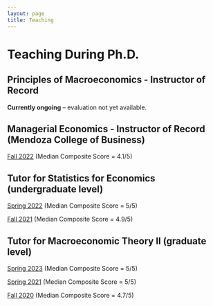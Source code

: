 ```yaml
---
layout: page
title: Teaching
---
```

# Teaching During Ph.D.

## Principles of Macroeconomics - Instructor of Record

**Currently ongoing** – evaluation not yet available.

## Managerial Economics - Instructor of Record (Mendoza College of Business)

[Fall 2022](/uploads/Instructor_History_managerial.pdf) (Median Composite Score = 4.1/5)

## Tutor for Statistics for Economics (undergraduate level)

[Spring 2022](/uploads/Instructor_History_stats_2022.pdf) (Median Composite Score = 5/5)

[Fall 2021](/uploads/Instructor_History_stats_2021.pdf) (Median Composite Score = 4.9/5)

## Tutor for Macroeconomic Theory II (graduate level)

[Spring 2023](/uploads/Instructor_History_macro_2_2023.pdf) (Median Composite Score = 5/5)

[Spring 2021](/uploads/Instructor_History_macro_2_2021.pdf) (Median Composite Score = 5/5)

[Fall 2020](/uploads/Instructor_History_macro_1_2020.pdf)   (Median Composite Score = 4.7/5)

